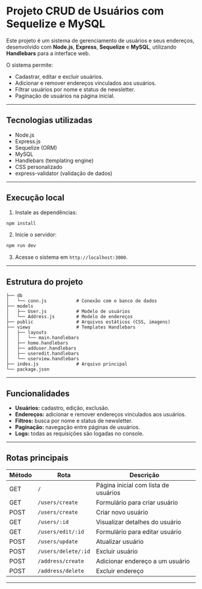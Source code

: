 
# Projeto CRUD de Usuários com Sequelize e MySQL

Este projeto é um sistema de gerenciamento de usuários e seus endereços, desenvolvido com **Node.js**, **Express**, **Sequelize** e **MySQL**, utilizando **Handlebars** para a interface web.

O sistema permite:
- Cadastrar, editar e excluir usuários.
- Adicionar e remover endereços vinculados aos usuários.
- Filtrar usuários por nome e status de newsletter.
- Paginação de usuários na página inicial.

---

## Tecnologias utilizadas

- Node.js
- Express.js
- Sequelize (ORM)
- MySQL
- Handlebars (templating engine)
- CSS personalizado
- express-validator (validação de dados)

---

## Execução local

1. Instale as dependências:

```bash
npm install
```

2. Inicie o servidor:

```bash
npm run dev
```

3. Acesse o sistema em `http://localhost:3000`.

---

## Estrutura do projeto

```
├── db
│   └── conn.js           # Conexão com o banco de dados
├── models
│   ├── User.js           # Modelo de usuários
│   └── Address.js        # Modelo de endereços
├── public                # Arquivos estáticos (CSS, imagens)
├── views                 # Templates Handlebars
│   ├── layouts
│   │   └── main.handlebars
│   ├── home.handlebars
│   ├── adduser.handlebars
│   ├── useredit.handlebars
│   └── userview.handlebars
├── index.js              # Arquivo principal
└── package.json
```

---

## Funcionalidades

* **Usuários:** cadastro, edição, exclusão.
* **Endereços:** adicionar e remover endereços vinculados aos usuários.
* **Filtros:** busca por nome e status de newsletter.
* **Paginação:** navegação entre páginas de usuários.
* **Logs:** todas as requisições são logadas no console.

---

## Rotas principais

| Método | Rota                | Descrição                            |
| ------ | ------------------- | ------------------------------------ |
| GET    | `/`                 | Página inicial com lista de usuários |
| GET    | `/users/create`     | Formulário para criar usuário        |
| POST   | `/users/create`     | Criar novo usuário                   |
| GET    | `/users/:id`        | Visualizar detalhes do usuário       |
| GET    | `/users/edit/:id`   | Formulário para editar usuário       |
| POST   | `/users/update`     | Atualizar usuário                    |
| POST   | `/users/delete/:id` | Excluir usuário                      |
| POST   | `/address/create`   | Adicionar endereço a um usuário      |
| POST   | `/address/delete`   | Excluir endereço                     |

---
